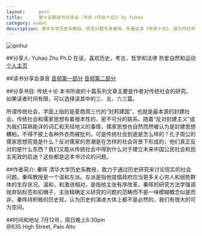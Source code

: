 ```yaml
---
layout:     post
title:      第十五期读书分享会（书目《传统十论》）by Yuhao
category: event 
description: 清华大学历史系教授，转型问题专家秦晖，所著这本《传统十论》，成为你打开认识中国传统的钥匙。
---
```


![qinhui](/images/traditions/qinhui.jpg)

##分享人: Yuhao Zhu
Ph.D 在读，喜欢历史，考古，哲学和法律 热爱自然和运动 [个人主页](http://yuhaozhu.com)  

##读书分享会录音
[音频第一部分](http://www.lizhi.fm/1978263/21420066313457030)
[音频第二部分](http://www.lizhi.fm/1978263/21420174761910022)

##分享书目: 传统十论
本书所收的十篇系列文章主要是作者对传统社会的研究。如果读者时间有限，可以选择读其中的三、五、六三篇。

所谓传统社会，字面上指的是夏商周三代的“封邦建国”，也就是最本源的封建社会。传统社会和儒家思想有着根本性的、密不可分的联系。随着“反对封建主义”成为我们耳熟能详的词汇和天经地义的事情，儒家思想也自然而然被认为是封建思想糟粕，不得不披上各种外衣而被批判。可是传统社会到底是怎么样的？孔子周公的儒家思想究竟是什么？反对儒家的思潮是在怎样的社会背景下形成的，他们真正反对的是什么东西？我们又能从传统社会中得到什么对于建立未来中国公民社会和民主宪政的启迪？这些都是这本书讨论的问题。

##作者简介: 秦晖
清华大学历史系教授，致力于通过历史研究来讨论现实的社会问题。秦晖教授是一个温和左派。左派是指他提倡政府应当更多关心穷人和弱势群体的生存状况。温和，和激进相对，是指他主张有序改革。秦晖的研究方法学强调抛弃贴标签和扣帽子，主张精确定义研究的问题的范畴而不是一味模糊概念似是而非。秦晖持积极的历史观，认为历史的演进大体上都不是必然的，我们有很大的可为空间。 

##时间和地址
7月12号，周日晚上6:30pm <br>
@635 High Street, Palo Alto

